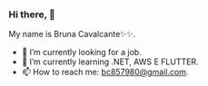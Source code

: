 ### Hi there, 👋
My name is Bruna Cavalcante✨✨.



- 🔭 I’m currently looking for a job.
- 🌱 I’m currently learning .NET, AWS E FLUTTER.
- 📫 How to reach me:  bc857980@gmail.com.

